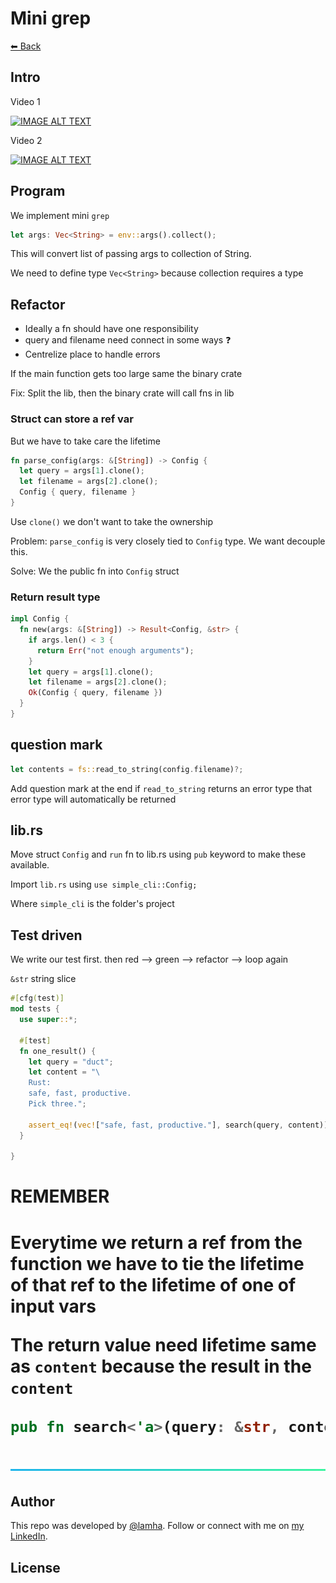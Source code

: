# Mini grep

[⬅ Back](../README.md)

## Intro 
Video 1

<div>
  <a href="https://www.youtube.com/watch?v=XYkiwsplDTg"><img src="https://img.youtube.com/vi/XYkiwsplDTg/0.jpg" alt="IMAGE ALT TEXT"></a>
</div>

Video 2

<div>
  <a href="https://www.youtube.com/watch?v=AABHxixn6Cw"><img src="https://img.youtube.com/vi/AABHxixn6Cw/0.jpg" alt="IMAGE ALT TEXT"></a>
</div>

## Program 
We implement mini `grep`

```Rust
let args: Vec<String> = env::args().collect();
```

This will convert list of passing args to collection of String.

We need to define type `Vec<String>` because collection requires a type

## Refactor 
- Ideally a fn should have one responsibility 
- query and filename need connect in some ways ❓
- Centrelize place to handle errors 

If the main function gets too large same the binary crate  

Fix: Split the lib, then the binary crate will call fns in lib 


### Struct can store a ref var 
But we have to take care the lifetime 

```Rust
fn parse_config(args: &[String]) -> Config {
  let query = args[1].clone();
  let filename = args[2].clone();
  Config { query, filename }
}
```

Use `clone()` we don't want to take the ownership 

Problem: `parse_config` is very closely tied to `Config` type. We want decouple this.

Solve: We the public fn into `Config` struct

### Return result type 

```Rust
impl Config {
  fn new(args: &[String]) -> Result<Config, &str> {
    if args.len() < 3 {
      return Err("not enough arguments");
    }
    let query = args[1].clone();
    let filename = args[2].clone();
    Ok(Config { query, filename })
  }    
}

```

## question mark 

```Rust
let contents = fs::read_to_string(config.filename)?;
```

Add question mark at the end if `read_to_string` returns an error type that error type will automatically be returned   


## lib.rs 

Move struct `Config` and `run` fn to lib.rs using `pub` keyword to make these available.

Import `lib.rs` using `use simple_cli::Config;`

Where `simple_cli` is the folder's project 

## Test driven 

We write our test first. then red --> green --> refactor --> loop again

`&str` string slice

```Rust
#[cfg(test)]
mod tests {
  use super::*;

  #[test]
  fn one_result() {
    let query = "duct";
    let content = "\
    Rust:
    safe, fast, productive.
    Pick three.";

    assert_eq!(vec!["safe, fast, productive."], search(query, content));
  }

}

```

<h1>REMEMBER <h1>
Everytime we return a ref from the function we have to tie the lifetime of that ref to the lifetime of one of input vars 


The return value need lifetime same as `content` because the result in the `content`

```Rust
pub fn search<'a>(query: &str, content: &'a str) -> Vec<&'a str> {
```




<p><img type="separator" height=8px width="100%" src="https://github.com/HaLamUs/nft-drop/blob/main/assets/aqua.png"></p>

## Author

This repo was developed by [@lamha](https://github.com/HaLamUs). 
Follow or connect with me on [my LinkedIn](https://www.linkedin.com/in/lamhacs). 

## License